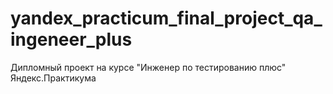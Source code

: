 # yandex_practicum_final_project_qa_ingeneer_plus
Дипломный проект на курсе "Инженер по тестированию плюс" Яндекс.Практикума
